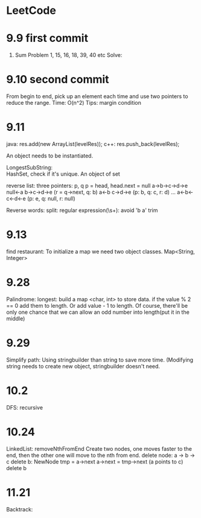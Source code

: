 # LeetCode
# 9.9 first commit
1. Sum Problem
1, 15, 16, 18, 39, 40 etc
Solve: 
# 9.10 second commit
From begin to end, pick up an element each time and use two pointers to reduce the range.
Time: O(n^2)
Tips: margin condition
# 9.11
java: res.add(new ArrayList<Integer>(levelRes)); 
c++: res.push_back(levelRes);

An object needs to be instantiated.

LongestSubString:  
HashSet, check if it's unique. An object of set

reverse list:
three pointers:
p, q
p = head, head.next = null
a->b->c->d->e
null<-a b->c->d->e (r = q->next, q: b)
a<-b c->d->e (p: b, q: c, r: d)
...
a<-b<-c<-d<-e (p: e, q: null, r: null)

Reverse words:
split: regular expression(\\s+): avoid 'b    a'
trim

# 9.13
find restaurant:
To initialize a map we need two object classes. Map<String, Integer>

# 9.28
Palindrome:
longest:  build a map <char, int> to store data. if the value % 2 == 0 add them to length. Or add value - 1 to length. Of course, there'll be only one chance that we can allow an odd number into length(put it in the middle)

# 9.29
Simplify path: Using stringbuilder than string to save more time. (Modifying string needs to create new object, stringbuilder doesn't need.

# 10.2
DFS: recursive

# 10.24
LinkedList: removeNthFromEnd
Create two nodes, one moves faster to the end, then the other one will move to the nth from end.
delete node:
a -> b -> c
delete b: 
NewNode tmp = a->next
a->next = tmp->next (a points to c)
delete b

# 11.21
Backtrack: 


